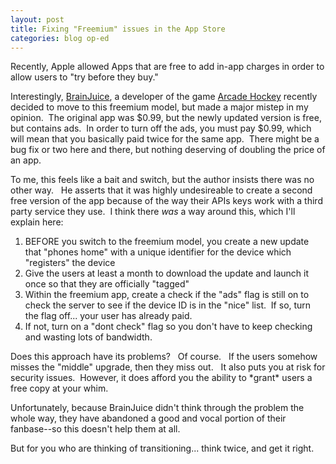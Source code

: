```yaml
---
layout: post
title: Fixing "Freemium" issues in the App Store
categories: blog op-ed
---
```

Recently, Apple allowed Apps that are free to add in-app charges in order to allow users to "try before they buy."

Interestingly, <a title="BrainJuice, LTD" href="http://drinkbrainjuice.com/">BrainJuice</a>, a developer of the game <a title="Arcade Hockey" href="http://drinkbrainjuice.com/arcade-hockey">Arcade Hockey</a> recently decided to move to this freemium model, but made a major mistep in my opinion.  The original app was $0.99, but the newly updated version is free, but contains ads.  In order to turn off the ads, you must pay $0.99, which will mean that you basically paid twice for the same app.  There might be a bug fix or two here and there, but nothing deserving of doubling the price of an app.

To me, this feels like a bait and switch, but the author insists there was no other way.   He asserts that it was highly undesireable to create a second free version of the app because of the way their APIs keys work with a third party service they use.  I think there *was* a way around this, which I'll explain here:
<ol>
	<li> BEFORE you switch to the freemium model, you create a new update that "phones home" with a unique identifier for the device which "registers" the device</li>
	<li> Give the users at least a month to download the update and launch it once so that they are officially "tagged"</li>
	<li> Within the freemium app, create a check if the "ads" flag is still on to check the server to see if the device ID is in the "nice" list.  If so, turn the flag off... your user has already paid.</li>
	<li> If not, turn on a "dont check" flag so you don't have to keep checking and wasting lots of bandwidth.</li>
</ol>
Does this approach have its problems?   Of course.   If the users somehow misses the "middle" upgrade, then they miss out.   It also puts you at risk for security issues.  However, it does afford you the ability to *grant* users a free copy at your whim.

Unfortunately, because BrainJuice didn't think through the problem the whole way, they have abandoned a good and vocal portion of their fanbase--so this doesn't help them at all.

But for you who are thinking of transitioning... think twice, and get it right.
